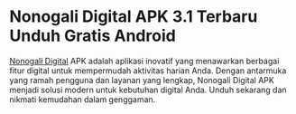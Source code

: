 ﻿# Nonogali Digital APK 3.1 Terbaru Unduh Gratis Android
[Nonogali Digital](https://apkmodjoy.net/id/nonogali-digital/) APK adalah aplikasi inovatif yang menawarkan berbagai fitur digital untuk mempermudah aktivitas harian Anda. Dengan antarmuka yang ramah pengguna dan layanan yang lengkap, Nonogali Digital APK menjadi solusi modern untuk kebutuhan digital Anda. Unduh sekarang dan nikmati kemudahan dalam genggaman.
